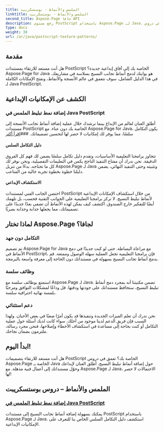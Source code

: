 ```yaml
---
title: الملمس والأنماط - بوستسكريبت
linktitle: الملمس والأنماط - بوستسكريبت
second_title: Aspose.Page جافا API
description: رفع مستوى PostScript باستخدام Aspose.Page لـ Java. قم بإضافة أنماط تجانب النسيج بسلاسة للحصول على إمكانيات إبداعية في دروس Java PostScript التفصيلية الخاصة بنا.
type: docs
weight: 38
url: /ar/java/postscript-texture-patterns/
---
```

## مقدمة

هل أنت مستعد للارتقاء بمستندات PostScript الخاصة بك إلى آفاق إبداعية جديدة؟ Aspose.Page for Java هو بوابتك لدمج أنماط تجانب النسيج بسلاسة في مشاريعك. في هذا الدليل الشامل، سوف نتعمق في عالم الأنسجة والأنماط، ونفتح الإمكانات الكاملة لـ Java PostScript.

## الكشف عن الإمكانيات الإبداعية

### إضافة نمط تبليط الملمس في Java PostScript

 أطلق العنان لعالم من الإبداع بينما نرشدك خلال عملية إضافة أنماط تجانب الأنسجة إلى مستندات PostScript الخاصة بك دون عناء. مع Aspose.Page for Java، يكون التكامل سلسًا، مما يوفر لك إمكانيات لا حصر لها لتحسين تصميماتك. ###[اقرأ أكثر](./add-texture-tiling-pattern/)

#### دليل التكامل السلس

تتجاوز برامجنا التعليمية الأساسيات، وتقدم دليل تكامل سلسًا يضمن لك فهم كل الفروق الدقيقة. نحن ندرك أن مفتاح التنفيذ الناجح يكمن في التعليمات التفصيلية، ونحن نوفر لك كل ما تحتاجه. بدءًا من تنزيل Aspose.Page لـ Java وتثبيته وحتى التنفيذ النهائي، يضمن دليلنا خطوة بخطوة تجربة خالية من المتاعب.

#### الاستكشاف الإبداعي

احتضن الجانب الفني لمستندات PostScript من خلال استكشاف الإمكانات الإبداعية لأنماط تبليط النسيج. لا تركز برامجنا التعليمية على الجوانب التقنية فحسب، بل تلهمك أيضًا للتفكير خارج الصندوق. اكتشف كيف يمكن لهذه الأنماط أن تضفي بعدًا جديدًا على تصميماتك، مما يجعلها جذابة وجذابة بصريًا.

## لماذا تختار Aspose.Page لجافا؟

### التكامل دون جهد

تم تصميم Aspose.Page for Java مع مراعاة البساطة. حتى لو كنت جديدًا في دمج الأنماط في PostScript، فإن برامجنا التعليمية تجعل العملية سهلة الوصول وممتعة. قم بدمج أنماط تجانب النسيج بسهولة في مستنداتك دون الحاجة إلى معرفة واسعة بالبرمجة.

### وظائف سلسة

استمتع بوظائف سلسة مع Aspose.Page لـ Java. تضمن مكتبتنا أنه بمجرد دمج أنماط تبليط النسيج، ستحافظ مستنداتك على جودتها ودقتها. قل وداعًا لمشكلات التوافق ومرحبًا بلمسة نهائية احترافية سلسة.

### دعم استثنائي

نحن ندرك أن تعلم الميزات الجديدة وتنفيذها قد يكون أمرًا صعبًا في بعض الأحيان. ولهذا السبب فإن فريق الدعم لدينا موجود من أجلك. سواء كانت لديك أسئلة حول عملية التكامل أو كنت بحاجة إلى مساعدة في استكشاف الأخطاء وإصلاحها، فنحن مجرد رسالة، ملتزمون بضمان نجاحك.

## ابدأ اليوم!

هل أنت مستعد للارتقاء بتصميمات PostScript الخاصة بك؟ تعمق في دروس Aspose.Page الخاصة بـ Java حول إضافة أنماط تبليط النسيج. أطلق العنان لإبداعك وحوّل مستنداتك إلى أعمال فنية مذهلة. مع Aspose.Page لـ Java، الاحتمالات لا حصر لها!
## الملمس والأنماط – دروس بوستسكريبت
### [إضافة نمط تبليط الملمس في Java PostScript](./add-texture-tiling-pattern/)
يمكنك بسهولة إضافة أنماط تجانب النسيج إلى مستندات PostScript باستخدام Aspose.Page لـ Java. استكشف دليل التكامل السلس الخاص بنا للتعرف على الإمكانيات الإبداعية.